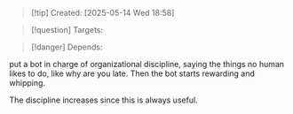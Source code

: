 
>[!tip] Created: [2025-05-14 Wed 18:58]

>[!question] Targets: 

>[!danger] Depends: 

put a bot in charge of organizational discipline, saying the things no human likes to do, like why are you late.  Then the bot starts rewarding and whipping.

The discipline increases since this is always useful.